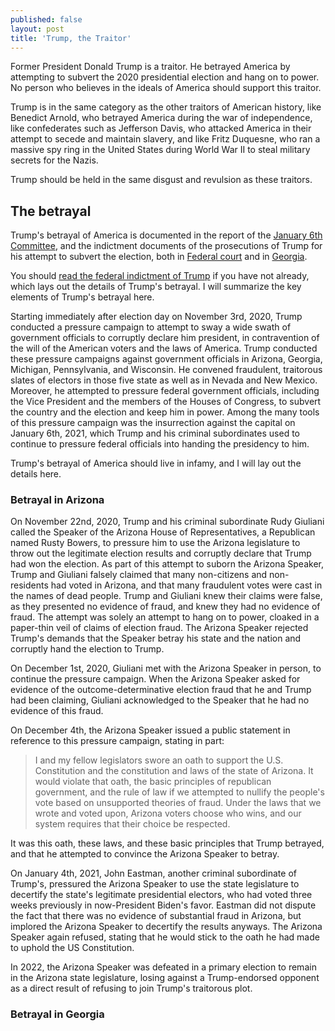 ```yaml
---
published: false
layout: post
title: 'Trump, the Traitor'
---
```


Former President Donald Trump is a traitor.
He betrayed America by attempting to subvert the 2020 presidential election and hang on to power.
No person who believes in the ideals of America should support this traitor.

Trump is in the same category as the other traitors of American history,
like Benedict Arnold, who betrayed America during the war of independence,
like confederates such as Jefferson Davis, who attacked America in their attempt to secede and maintain slavery,
and like Fritz Duquesne, who ran a massive spy ring in the United States during World War II
to steal military secrets for the Nazis.

Trump should be held in the same disgust and revulsion as these traitors.

## The betrayal

Trump's betrayal of America is documented in the report of the
[January 6th Committee](https://en.wikipedia.org/wiki/United_States_House_Select_Committee_on_the_January_6_Attack),
and the indictment documents of the prosecutions of Trump for his attempt to subvert the election,
both in [Federal court](https://en.wikipedia.org/wiki/Federal_prosecution_of_Donald_Trump_(election_obstruction_case))
and in [Georgia](https://en.wikipedia.org/wiki/Georgia_election_racketeering_prosecution).

You should [read the federal indictment of Trump](https://d3i6fh83elv35t.cloudfront.net/static/2023/08/trump-indictment.pdf)
if you have not already,
which lays out the details of Trump's betrayal.
I will summarize the key elements of Trump's betrayal here.

Starting immediately after election day on November 3rd, 2020,
Trump conducted a pressure campaign to attempt to sway a wide swath of government officials
to corruptly declare him president, in contravention of the will of the American voters
and the laws of America.
Trump conducted these pressure campaigns against government officials
in Arizona, Georgia, Michigan, Pennsylvania, and Wisconsin.
He convened fraudulent, traitorous slates of electors in those five state as well as in Nevada and New Mexico.
Moreover, he attempted to pressure federal government officials, including the Vice President and the members of the Houses of Congress,
to subvert the country and the election and keep him in power.
Among the many tools of this pressure campaign was the insurrection against the capital on January 6th, 2021,
which Trump and his criminal subordinates used
to continue to pressure federal officials into handing the presidency to him.

Trump's betrayal of America should live in infamy, and I will lay out the details here.

### Betrayal in Arizona

On November 22nd, 2020, Trump and his criminal subordinate Rudy Giuliani called the Speaker of the Arizona House of Representatives,
a Republican named Rusty Bowers,
to pressure him to use the Arizona legislature to throw out the legitimate election results
and corruptly declare that Trump had won the election.
As part of this attempt to suborn the Arizona Speaker,
Trump and Giuliani falsely claimed that many non-citizens and non-residents had voted in Arizona,
and that many fraudulent votes were cast in the names of dead people.
Trump and Giuliani knew their claims were false,
as they presented no evidence of fraud, and knew they had no evidence of fraud.
The attempt was solely an attempt to hang on to power,
cloaked in a paper-thin veil of claims of election fraud.
The Arizona Speaker rejected Trump's demands that the Speaker betray his state and the nation
and corruptly hand the election to Trump.

On December 1st, 2020, Giuliani met with the Arizona Speaker in person,
to continue the pressure campaign.
When the Arizona Speaker asked for evidence of
the outcome-determinative election fraud that he and Trump had been claiming,
Giuliani acknowledged to the Speaker that he had no evidence of this fraud.

On December 4th, the Arizona Speaker issued a public statement in reference to this pressure campaign,
stating in part:

> I and my fellow legislators swore an oath to support the U.S. Constitution
> and the constitution and laws of the state of Arizona.
> It would violate that oath, the basic principles of republican government,
> and the rule of law if we attempted to nullify the people's vote
> based on unsupported theories of fraud.
> Under the laws that we wrote and voted upon,
> Arizona voters choose who wins, and our system requires that their choice be respected.

It was this oath, these laws, and these basic principles that Trump betrayed,
and that he attempted to convince the Arizona Speaker to betray.

On January 4th, 2021, John Eastman, another criminal subordinate of Trump's,
pressured the Arizona Speaker to use the state legislature to decertify the state's
legitimate presidential electors, who had voted three weeks previously in now-President Biden's favor.
Eastman did not dispute the fact that there was no evidence of substantial fraud in Arizona,
but implored the Arizona Speaker to decertify the results anyways.
The Arizona Speaker again refused, stating that he would stick to the oath he had made to uphold the US Constitution.

In 2022, the Arizona Speaker was defeated in a primary election to remain in the Arizona state legislature,
losing against a Trump-endorsed opponent as a direct result of refusing to join Trump's traitorous plot.

### Betrayal in Georgia



